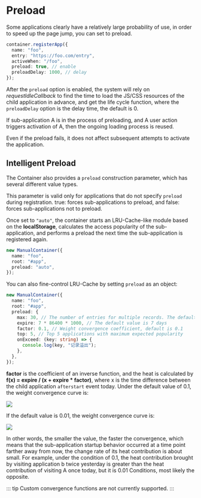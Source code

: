# Preload

Some applications clearly have a relatively large probability of use, in order to speed up the page jump, you can set to preload.

```ts
container.registerApp({
  name: "foo",
  entry: "https://foo.com/entry",
  activeWhen: "/foo",
  preload: true, // enable
  preloadDelay: 1000, // delay
});
```

After the `preload` option is enabled, the system will rely on _requestIdleCallback_ to find the time to load the JS/CSS resources of the child application in advance, and get the life cycle function, where the `preloadDelay` option is the delay time, the default is 0.

If sub-application A is in the process of preloading, and A user action triggers activation of A, then the ongoing loading process is reused.

Even if the preload fails, it does not affect subsequent attempts to activate the application.

## Intelligent Preload

The Container also provides a `preload` construction parameter, which has several different value types.

This parameter is valid only for applications that do not specify `preload` during registration. true: forces sub-applications to preload, and false: forces sub-applications not to preload.

Once set to `"auto"`, the container starts an LRU-Cache-like module based on the **localStorage**, calculates the access popularity of the sub-application, and performs a preload the next time the sub-application is registered again.

```ts
new ManualContainer({
  name: "foo",
  root: "#app",
  preload: "auto",
});
```

You can also fine-control LRU-Cache by setting `preload` as an object:

```ts
new ManualContainer({
  name: "foo",
  root: "#app",
  preload: {
    max: 30, // The number of entries for multiple records. The default is 30
    expire: 7 * 86400 * 1000, // The default value is 7 days
    factor: 0.1, // Weight convergence coefficient, default is 0.1
    top: 5, // Top 5 applications with maximum expected popularity
    onExceed: (key: string) => {
      console.log(key, "记录溢出");
    },
  },
});
```

**factor** is the coefficient of an inverse function, and the heat is calculated by **f(x) = expire / (x + expire \* factor)**, where x is the time difference between the child application `afterstart` event today. Under the default value of 0.1, the weight convergence curve is:

![](/assets/factor-01.png)

If the default value is 0.01, the weight convergence curve is:

![](/assets/factor-001.png)

In other words, the smaller the value, the faster the convergence, which means that the sub-application startup behavior occurred at a time point farther away from now, the change rate of its heat contribution is about small. For example, under the condition of 0.1, the heat contribution brought by visiting application b twice yesterday is greater than the heat contribution of visiting A once today, but it is 0.01 Conditions, most likely the opposite.

::: tip
Custom convergence functions are not currently supported.
:::
